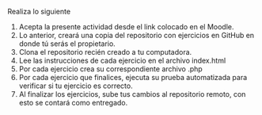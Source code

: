 Realiza lo siguiente

1. Acepta la presente actividad desde el link colocado en el Moodle.
2. Lo anterior, creará una copia del repositorio con ejercicios en GitHub en donde tú serás el propietario. 
3. Clona el repositorio recién creado a tu computadora.
4. Lee las instrucciones de cada ejercicio en el archivo index.html
5. Por cada ejercicio crea su correspondiente archivo .php
6. Por cada ejercicio que finalices, ejecuta su prueba automatizada para verificar si tu ejercicio es correcto.
7. Al finalizar los ejercicios, sube tus cambios al repositorio remoto, con esto se contará como entregado.